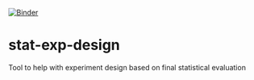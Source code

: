 [![Binder](https://mybinder.org/badge_logo.svg)](https://mybinder.org/v2/gh/martinschatz-cz/stat-exp-design.git/HEAD?labpath=stat-exp-design.ipynb)

# stat-exp-design
 Tool to help with experiment design based on final statistical evaluation
